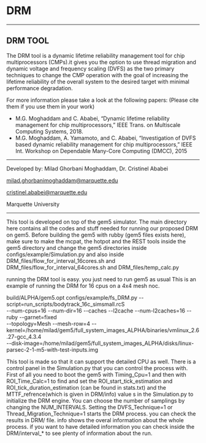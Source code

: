 # DRM
-------------------------------------------------------------------------------------
 DRM TOOL
-------------------------------------------------------------------------------------
The DRM tool is a dynamic lifetime reliability management tool for chip multiprocessors
(CMPs).it gives you the option to use thread migration and dynamic voltage and frequency
 scaling (DVFS) as the two primary techniques to change the CMP operation with the goal
 of increasing the lifetime reliability of the overall system to the desired target with
 minimal performance degradation.

For more information please take a look at the following papers:
(Please cite them if you use them in your work)
  - M.G. Moghaddam and C. Ababei, “Dynamic lifetime reliability management for chip 
    multiprocessors,” IEEE Trans. on Multiscale Computing Systems, 2018.
  - M.G. Moghaddam, A. Yamamoto, and C. Ababei, “Investigation of DVFS based dynamic 
    reliability management for chip multiprocessors,” IEEE Int. Workshop on Dependable
    Many-Core Computing (DMCC), 2015
-------------------------------------------------------------------------------------
Developed by: Milad Ghorbani Moghaddam, Dr. Cristinel Ababei

milad.ghorbanimoghaddam@marquette.edu

cristinel.ababei@marquette.edu

Marquette University

-------------------------------------------------------------------------------------
This tool is developed on top of the gem5 simulator. The main directory here contains
 all the codes and stuff needed for running our proposed DRM on gem5.
Before building the gem5 with rubby (gem5 files exists here), make sure to make the 
mcpat, the hotpot and the REST tools inside the gem5 directory and change the gem5 
directories inside configs/example/Simulation.py and also inside 
DRM_files/flow_for_interval_16cores.sh and DRM_files/flow_for_interval_64cores.sh 
and DRM_files/temp_calc.py

running the DRM tool is easy. you just need to run gem5 as usual
This is an example of running the DRM for 16 cpus on a 4x4 mesh noc.

build/ALPHA/gem5.opt configs/example/fs_DRM.py  --script=run_scripts/bodytrack_16c_simsmall.rcS\
 --num-cpus=16 --num-dir=16 --caches --l2cache --num-l2caches=16 --ruby --garnet=fixed\
 --topology=Mesh --mesh-row=4 --kernel=/home/milad/gem5/full_system_images_ALPHA/binaries/vmlinux_2.6.27-gcc_4.3.4\
 --disk-image=/home/milad/gem5/full_system_images_ALPHA/disks/linux-parsec-2-1-m5-with-test-inputs.img

This tool is made so that it can support the detailed CPU as well.
There is a control panel in the Simulation.py that you can control the process with.
First of all you need to boot the gem5 with Timing_Cpu=1 and then with ROI_Time_Calc=1
 to find and set the ROI_start_tick_estimation and ROI_tick_duration_estimation
 (can be found in stats.txt) and the MTTF_refrence(which is given in DRM/info) value
s in the Simulation.py to initialize the DRM engine.
You can choose the number of samplings by changing the NUM_INTERVALS.
Setting the DVFS_Technique=1 or Thread_Migration_Technique=1 starts the DRM process.
 you can check the results in DRM/ file. info shows the overal information about the
 whole process. if you want to have detailed information you can check inside
 the DRM/interval_* to see plenty of information about the run.
